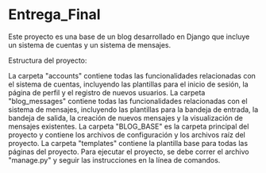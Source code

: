 # Entrega_Final
Este proyecto es una base de un blog desarrollado en Django que incluye un sistema de cuentas y un sistema de mensajes.

Estructura del proyecto:

La carpeta "accounts" contiene todas las funcionalidades relacionadas con el sistema de cuentas, incluyendo las plantillas para el inicio de sesión, la página de perfil y el registro de nuevos usuarios.
La carpeta "blog_messages" contiene todas las funcionalidades relacionadas con el sistema de mensajes, incluyendo las plantillas para la bandeja de entrada, la bandeja de salida, la creación de nuevos mensajes y la visualización de mensajes existentes.
La carpeta "BLOG_BASE" es la carpeta principal del proyecto y contiene los archivos de configuración y los archivos raíz del proyecto.
La carpeta "templates" contiene la plantilla base para todas las páginas del proyecto.
Para ejecutar el proyecto, se debe correr el archivo "manage.py" y seguir las instrucciones en la línea de comandos.
